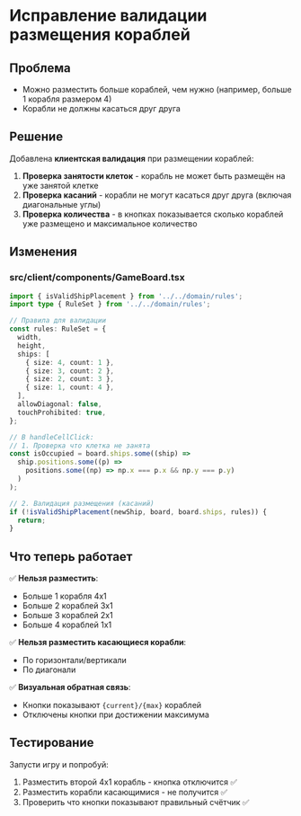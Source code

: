 # Исправление валидации размещения кораблей

## Проблема
- Можно разместить больше кораблей, чем нужно (например, больше 1 корабля размером 4)
- Корабли не должны касаться друг друга

## Решение
Добавлена **клиентская валидация** при размещении кораблей:

1. **Проверка занятости клеток** - корабль не может быть размещён на уже занятой клетке
2. **Проверка касаний** - корабли не могут касаться друг друга (включая диагональные углы)
3. **Проверка количества** - в кнопках показывается сколько кораблей уже размещено и максимальное количество

## Изменения

### src/client/components/GameBoard.tsx

```typescript
import { isValidShipPlacement } from '../../domain/rules';
import type { RuleSet } from '../../domain/rules';

// Правила для валидации
const rules: RuleSet = {
  width,
  height,
  ships: [
    { size: 4, count: 1 },
    { size: 3, count: 2 },
    { size: 2, count: 3 },
    { size: 1, count: 4 },
  ],
  allowDiagonal: false,
  touchProhibited: true,
};

// В handleCellClick:
// 1. Проверка что клетка не занята
const isOccupied = board.ships.some((ship) =>
  ship.positions.some((p) =>
    positions.some((np) => np.x === p.x && np.y === p.y)
  )
);

// 2. Валидация размещения (касаний)
if (!isValidShipPlacement(newShip, board, board.ships, rules)) {
  return;
}
```

## Что теперь работает

✅ **Нельзя разместить**:
- Больше 1 корабля 4x1
- Больше 2 кораблей 3x1
- Больше 3 кораблей 2x1
- Больше 4 кораблей 1x1

✅ **Нельзя разместить касающиеся корабли**:
- По горизонтали/вертикали
- По диагонали

✅ **Визуальная обратная связь**:
- Кнопки показывают `{current}/{max}` кораблей
- Отключены кнопки при достижении максимума

## Тестирование

Запусти игру и попробуй:
1. Разместить второй 4x1 корабль - кнопка отключится ✅
2. Разместить корабли касающимися - не получится ✅
3. Проверить что кнопки показывают правильный счётчик ✅

